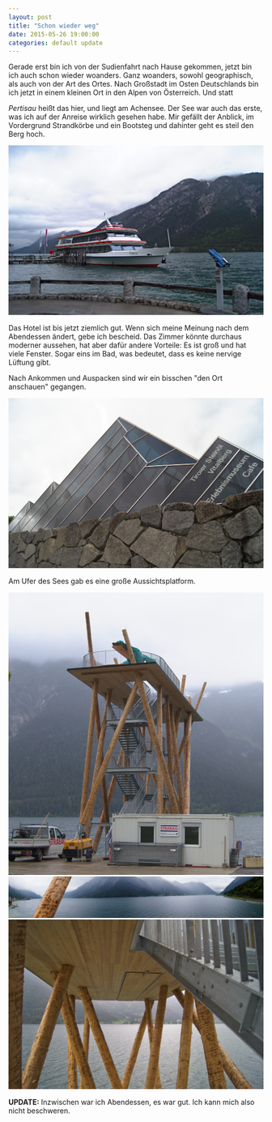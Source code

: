 ```yaml
---
layout: post
title: "Schon wieder weg"
date: 2015-05-26 19:00:00
categories: default update
---
```


Gerade erst bin ich von der Sudienfahrt nach Hause gekommen, jetzt bin ich auch schon wieder woanders. Ganz woanders, sowohl geographisch, als auch von der Art des Ortes. Nach Großstadt im Osten Deutschlands bin ich jetzt in einem kleinen Ort in den Alpen von Österreich. Und statt 

*Pertisau* heißt das hier, und liegt am Achensee. Der See war auch das erste, was ich auf der Anreise wirklich gesehen habe. Mir gefällt der Anblick, im Vordergrund Strandkörbe und ein Bootsteg und dahinter geht es steil den Berg hoch.

![achensee_schiff](/assets/20150526/DSC6321_lzn.jpg)

Das Hotel ist bis jetzt ziemlich gut. Wenn sich meine Meinung nach dem Abendessen ändert, gebe ich bescheid. Das Zimmer könnte durchaus moderner aussehen, hat aber dafür andere Vorteile: Es ist groß und hat viele Fenster. Sogar eins im Bad, was bedeutet, dass es keine nervige Lüftung gibt.

Nach Ankommen und Auspacken sind wir ein bisschen "den Ort anschauen" gegangen. 

![pertisau1](/assets/20150526/DSC6324_lzn.jpg)

Am Ufer des Sees gab es eine große Aussichtsplatform.

![ufer1](/assets/20150526/DSC6330_lzn.jpg)
![ufer2](/assets/20150526/DSC6334_lzn.jpg)
![ufer3](/assets/20150526/DSC6342_lzn.jpg)

**UPDATE:** Inzwischen war ich Abendessen, es war gut. Ich kann mich also nicht beschweren.
